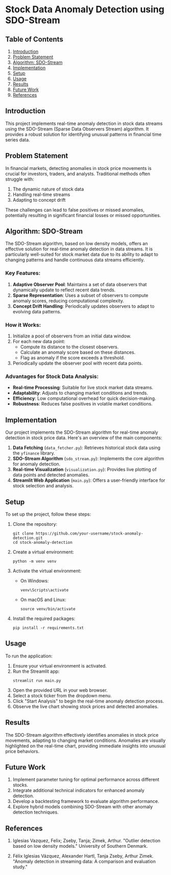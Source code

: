 # Stock Data Anomaly Detection using SDO-Stream

## Table of Contents
1. [Introduction](#introduction)
2. [Problem Statement](#problem-statement)
3. [Algorithm: SDO-Stream](#algorithm-sdo-stream)
4. [Implementation](#implementation)
5. [Setup](#setup)
6. [Usage](#usage)
7. [Results](#results)
8. [Future Work](#future-work)
9. [References](#references)

## Introduction

This project implements real-time anomaly detection in stock data streams using the SDO-Stream (Sparse Data Observers Stream) algorithm. It provides a robust solution for identifying unusual patterns in financial time series data.

## Problem Statement

In financial markets, detecting anomalies in stock price movements is crucial for investors, traders, and analysts. Traditional methods often struggle with:

1. The dynamic nature of stock data
2. Handling real-time streams
3. Adapting to concept drift

These challenges can lead to false positives or missed anomalies, potentially resulting in significant financial losses or missed opportunities.

## Algorithm: SDO-Stream

The SDO-Stream algorithm, based on low density models, offers an effective solution for real-time anomaly detection in data streams. It is particularly well-suited for stock market data due to its ability to adapt to changing patterns and handle continuous data streams efficiently.

### Key Features:

1. **Adaptive Observer Pool**: Maintains a set of data observers that dynamically update to reflect recent data trends.
2. **Sparse Representation**: Uses a subset of observers to compute anomaly scores, reducing computational complexity.
3. **Concept Drift Handling**: Periodically updates observers to adapt to evolving data patterns.

### How it Works:

1. Initialize a pool of observers from an initial data window.
2. For each new data point:
   - Compute its distance to the closest observers.
   - Calculate an anomaly score based on these distances.
   - Flag as anomaly if the score exceeds a threshold.
3. Periodically update the observer pool with recent data points.

### Advantages for Stock Data Analysis:

- **Real-time Processing**: Suitable for live stock market data streams.
- **Adaptability**: Adjusts to changing market conditions and trends.
- **Efficiency**: Low computational overhead for quick decision-making.
- **Robustness**: Reduces false positives in volatile market conditions.

## Implementation

Our project implements the SDO-Stream algorithm for real-time anomaly detection in stock price data. Here's an overview of the main components:

1. **Data Fetching** (`data_fetcher.py`): Retrieves historical stock data using the `yfinance` library.
2. **SDO-Stream Algorithm** (`sdo_stream.py`): Implements the core algorithm for anomaly detection.
3. **Real-time Visualization** (`visualization.py`): Provides live plotting of data points and detected anomalies.
4. **Streamlit Web Application** (`main.py`): Offers a user-friendly interface for stock selection and analysis.

## Setup

To set up the project, follow these steps:

1. Clone the repository:
   ```
   git clone https://github.com/your-username/stock-anomaly-detection.git
   cd stock-anomaly-detection
   ```

2. Create a virtual environment:
   ```
   python -m venv venv
   ```

3. Activate the virtual environment:
   - On Windows:
     ```
     venv\Scripts\activate
     ```
   - On macOS and Linux:
     ```
     source venv/bin/activate
     ```

4. Install the required packages:
   ```
   pip install -r requirements.txt
   ```

## Usage

To run the application:

1. Ensure your virtual environment is activated.
2. Run the Streamlit app:
   ```
   streamlit run main.py
   ```
3. Open the provided URL in your web browser.
4. Select a stock ticker from the dropdown menu.
5. Click "Start Analysis" to begin the real-time anomaly detection process.
6. Observe the live chart showing stock prices and detected anomalies.

## Results

The SDO-Stream algorithm effectively identifies anomalies in stock price movements, adapting to changing market conditions. Anomalies are visually highlighted on the real-time chart, providing immediate insights into unusual price behaviors.

## Future Work

1. Implement parameter tuning for optimal performance across different stocks.
2. Integrate additional technical indicators for enhanced anomaly detection.
3. Develop a backtesting framework to evaluate algorithm performance.
4. Explore hybrid models combining SDO-Stream with other anomaly detection techniques.

## References

1. Iglesias Vazquez, Felix; Zseby, Tanja; Zimek, Arthur. "Outlier detection based on low density models." University of Southern Denmark.

2. Félix Iglesias Vázquez, Alexander Hartl, Tanja Zseby, Arthur Zimek. "Anomaly detection in streaming data: A comparison and evaluation study."
